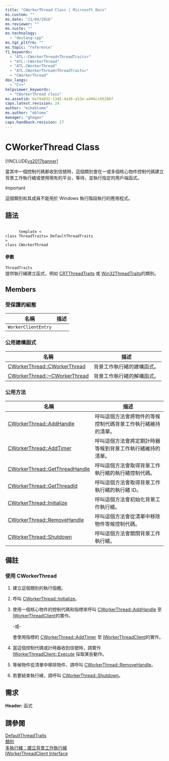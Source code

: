 ```yaml
---
title: "CWorkerThread Class | Microsoft Docs"
ms.custom: ""
ms.date: "11/04/2016"
ms.reviewer: ""
ms.suite: ""
ms.technology: 
  - "devlang-cpp"
ms.tgt_pltfrm: ""
ms.topic: "reference"
f1_keywords: 
  - "ATL::CWorkerThread<ThreadTraits>"
  - "ATL::CWorkerThread"
  - "ATL.CWorkerThread"
  - "ATL.CWorkerThread<ThreadTraits>"
  - "CWorkerThread"
dev_langs: 
  - "C++"
helpviewer_keywords: 
  - "CWorkerThread class"
ms.assetid: be79a832-1345-4a36-a13e-a406cc65286f
caps.latest.revision: 24
author: "mikeblome"
ms.author: "mblome"
manager: "ghogen"
caps.handback.revision: 27
---
```

# CWorkerThread Class
[!INCLUDE[vs2017banner](../../assembler/inline/includes/vs2017banner.md)]

當其中一個控制代碼都收到信號時，這個類別會在一或多個核心物件控制代碼建立背景工作執行緒或使用現有的平台，等待，並執行指定的用戶端函式。  
  
> [!IMPORTANT]
>  這個類別和其成員不能用於 Windows 執行階段執行的應用程式。  
  
## 語法  
  
```  
  
      template <  
class ThreadTraits= DefaultThreadTraits  
>  
class CWorkerThread  
```  
  
#### 參數  
 `ThreadTraits`  
 提供執行緒建立函式，例如 [CRTThreadTraits](../../atl/reference/crtthreadtraits-class.md) 或 [Win32ThreadTraits](../../atl/reference/win32threadtraits-class.md)的類別。  
  
## Members  
  
### 受保護的組態  
  
|名稱|描述|  
|--------|--------|  
|`WorkerClientEntry`||  
  
### 公用建構函式  
  
|名稱|描述|  
|--------|--------|  
|[CWorkerThread::CWorkerThread](../Topic/CWorkerThread::CWorkerThread.md)|背景工作執行緒的建構函式。|  
|[CWorkerThread::~CWorkerThread](../Topic/CWorkerThread::~CWorkerThread.md)|背景工作執行緒的解構函式。|  
  
### 公用方法  
  
|名稱|描述|  
|--------|--------|  
|[CWorkerThread::AddHandle](../Topic/CWorkerThread::AddHandle.md)|呼叫這個方法會將物件的等候控制代碼背景工作執行緒維持的清單。|  
|[CWorkerThread::AddTimer](../Topic/CWorkerThread::AddTimer.md)|呼叫這個方法會將定期計時器等候到背景工作執行緒維持的清單。|  
|[CWorkerThread::GetThreadHandle](../Topic/CWorkerThread::GetThreadHandle.md)|呼叫這個方法會取得背景工作執行緒的執行緒控制代碼。|  
|[CWorkerThread::GetThreadId](../Topic/CWorkerThread::GetThreadId.md)|呼叫這個方法會取得背景工作執行緒的執行緒 ID。|  
|[CWorkerThread::Initialize](../Topic/CWorkerThread::Initialize.md)|呼叫這個方法會初始化背景工作執行緒。|  
|[CWorkerThread::RemoveHandle](../Topic/CWorkerThread::RemoveHandle.md)|呼叫這個方法會從清單中移除物件等候控制代碼。|  
|[CWorkerThread::Shutdown](../Topic/CWorkerThread::Shutdown.md)|呼叫這個方法會關閉背景工作執行緒。|  
  
## 備註  
  
### 使用 CWorkerThread  
  
1.  建立這個類別的執行個體。  
  
2.  呼叫 [CWorkerThread::Initialize](../Topic/CWorkerThread::Initialize.md)。  
  
3.  使用一個核心物件的控制代碼和指標來呼叫 [CWorkerThread::AddHandle](../Topic/CWorkerThread::AddHandle.md) 至 [IWorkerThreadClient](../../atl/reference/iworkerthreadclient-interface.md)的實作。  
  
     \-或\-  
  
     會使用指標的 [CWorkerThread::AddTimer](../Topic/CWorkerThread::AddTimer.md) 至 [IWorkerThreadClient](../../atl/reference/iworkerthreadclient-interface.md)的實作。  
  
4.  當這個控制代碼或計時器收到信號時，請實作 [IWorkerThreadClient::Execute](../Topic/IWorkerThreadClient::Execute.md) 採取某些動作。  
  
5.  等候物件從清單中移除物件，請呼叫 [CWorkerThread::RemoveHandle](../Topic/CWorkerThread::RemoveHandle.md)。  
  
6.  若要結束執行緒，請呼叫 [CWorkerThread::Shutdown](../Topic/CWorkerThread::Shutdown.md)。  
  
## 需求  
 **Header:** 函式  
  
## 請參閱  
 [DefaultThreadTraits](../Topic/DefaultThreadTraits.md)   
 [類別](../../atl/reference/atl-classes.md)   
 [多執行緒：建立背景工作執行緒](../../parallel/multithreading-creating-worker-threads.md)   
 [IWorkerThreadClient Interface](../../atl/reference/iworkerthreadclient-interface.md)